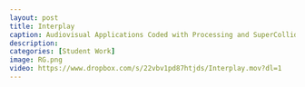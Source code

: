 ```yaml
---
layout: post
title: Interplay
caption: Audiovisual Applications Coded with Processing and SuperCollider by Rob Goodson
description: 
categories: [Student Work]
image: RG.png
video: https://www.dropbox.com/s/22vbv1pd87htjds/Interplay.mov?dl=1
---
```


